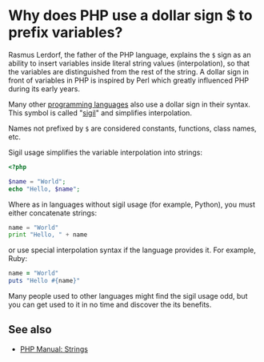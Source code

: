 # Why does PHP use a dollar sign $ to prefix variables?

Rasmus Lerdorf, the father of the PHP language, explains the `$` sign as an
ability to insert variables inside literal string values (interpolation), so
that the variables are distinguished from the rest of the string. A dollar sign
in front of variables in PHP is inspired by Perl which greatly influenced PHP
during its early years.

Many other [programming languages](https://en.wikipedia.org/wiki/Dollar_sign#Use_in_computer_software)
also use a dollar sign in their syntax. This symbol is called "[sigil](https://en.wikipedia.org/wiki/Sigil_(computer_programming))"
and simplifies interpolation.

Names not prefixed by `$` are considered constants, functions, class names, etc.

Sigil usage simplifies the variable interpolation into strings:

```php
<?php

$name = "World";
echo "Hello, $name";
```

Where as in languages without sigil usage (for example, Python), you must
either concatenate strings:

```python
name = "World"
print "Hello, " + name
```

or use special interpolation syntax if the language provides it. For example, Ruby:

```ruby
name = "World"
puts "Hello #{name}"
```

Many people used to other languages might find the sigil usage odd, but you can
get used to it in no time and discover the its benefits.

## See also

* [PHP Manual: Strings](http://php.net/manual/en/language.types.string.php)
